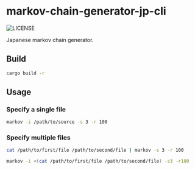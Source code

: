# markov-chain-generator-jp-cli

![LICENSE](https://img.shields.io/github/license/RShirohara/markov-chain-generator-jp-cli)

Japanese markov chain generator.

## Build

```bash
cargo build -r
```

## Usage

### Specify a single file

```bash
markov -i /path/to/source -s 3 -r 100
```

### Specify multiple files

```bash
cat /path/to/first/file /path/to/second/file | markov -s 3 -r 100
```

```bash
markov -i <(cat /path/to/first/file /path/to/second/file) -s3 -r100
```
